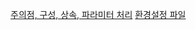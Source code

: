 [주의점, 구성, 상속, 파라미터 처리](obsidian://open?vault=%EB%A1%9C%EB%93%9C%EB%A7%B5%20%EA%B3%B5%EB%B6%80&file=%ED%8D%BC%EC%A6%90%EC%A1%B0%EA%B0%81%2FLOGBACK%2FLogback-%20%EC%A3%BC%EC%9D%98%EC%A0%90%2C%20%EA%B5%AC%EC%84%B1%2C%20%EC%83%81%EC%86%8D%2C%20%ED%8C%8C%EB%9D%BC%EB%AF%B8%ED%84%B0%20%EC%B2%98%EB%A6%AC)
[환경설정 파일](obsidian://open?vault=%EB%A1%9C%EB%93%9C%EB%A7%B5%20%EA%B3%B5%EB%B6%80&file=%ED%8D%BC%EC%A6%90%EC%A1%B0%EA%B0%81%2FLOGBACK%2FLogback-%20%ED%99%98%EA%B2%BD%EC%84%A4%EC%A0%95%20%ED%8C%8C%EC%9D%BC)
